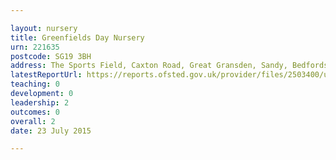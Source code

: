 ```yaml
---

layout: nursery
title: Greenfields Day Nursery
urn: 221635
postcode: SG19 3BH
address: The Sports Field, Caxton Road, Great Gransden, Sandy, Bedfordshire, SG19 3BH
latestReportUrl: https://reports.ofsted.gov.uk/provider/files/2503400/urn/221635.pdf
teaching: 0
development: 0
leadership: 2
outcomes: 0
overall: 2
date: 23 July 2015

---
```

